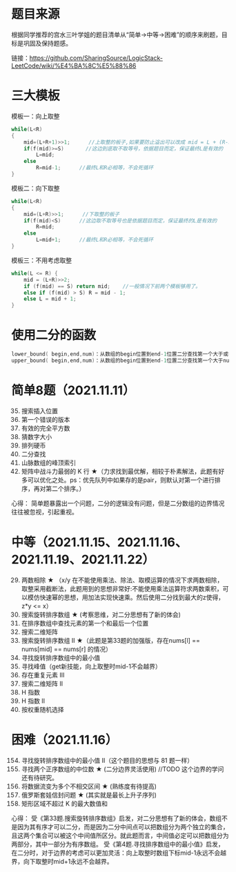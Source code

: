 # 题目来源
根据同学推荐的宫水三叶学姐的题目清单从“简单->中等->困难”的顺序来刷题，目标是巩固及保持题感。

链接：https://github.com/SharingSource/LogicStack-LeetCode/wiki/%E4%BA%8C%E5%88%86

# 三大模板
模板一：向上取整
```c++
while(L<R)              
{
    mid=(L+R+1)>>1;      //上取整的板子,如果要防止溢出可以改成 mid = L + (R-L+1)>>1;
    if(f(mid)>=S)       //这边到底取不取等号，依据题目而定，保证最终L是有效的
        L=mid;      
    else
        R=mid-1;      //最终L和R必相等，不会死循环
}
```

模板二：向下取整
```c++
while(L<R)                    
{
    mid=(L+R)>>1;      //下取整的板子 
    if(f(mid)<S)      //这边取不取等号也是依据题目而定，保证最终的L是有效的
        R=mid;      
    else
        L=mid+1;      //最终L和R必相等，不会死循环
} 
```

模板三：不用考虑取整
```c++
while(L <= R) {
    mid = (L+R)>>2;
    if (f(mid) == S) return mid;    //一般情况下前两个模板够用了。
    else if (f(mid) > S) R = mid - 1;
    else L = mid + 1;
}
```

# 使用二分的函数
```c++
lower_bound( begin,end,num)：从数组的begin位置到end-1位置二分查找第一个大于或等于num的数字，找到返回该数字的地址，不存在则返回end。通过返回的地址减去起始地址begin,得到找到数字在数组中的下标。 
upper_bound( begin,end,num)：从数组的begin位置到end-1位置二分查找第一个大于num的数字，找到返回该数字的地址，不存在则返回end。通过返回的地址减去起始地址begin,得到找到数字在数组中的下标。
```

# 简单8题（2021.11.11）
35. 搜索插入位置
278. 第一个错误的版本
367. 有效的完全平方数
374. 猜数字大小
441. 排列硬币
704. 二分查找
852. 山脉数组的峰顶索引
1337. 矩阵中战斗力最弱的 K 行 ★（力求找到最优解，相较于朴素解法，此题有好多可以优化之处。ps：优先队列中如果存的是pair，则默认对第一个进行排序，再对第二个排序。）

心得：
简单题暴露出一个问题，二分的逻辑没有问题，但是二分数组的边界情况往往被忽视，引起重视。


# 中等（2021.11.15、2021.11.16、2021.11.19、2021.11.22）
29. 两数相除 ★ （x/y 在不能使用乘法、除法、取模运算的情况下求两数相除，取整采用截断法，此题用到的思想非常好:不能使用乘法运算符求两数乘积，可以模仿快速幂的思想，用加法实现快速乘。然后使用二分找到最大的z使得，z*y <= x）
33. 搜索旋转排序数组 ★ (考察思维，对二分思想有了新的体会)
34. 在排序数组中查找元素的第一个和最后一个位置	
74. 搜索二维矩阵
81. 搜索旋转排序数组 II ★（此题是第33题的加强版，存在nums[l] == nums[mid] == nums[r] 的情况）
153. 寻找旋转排序数组中的最小值
162. 寻找峰值（get新技能，向上取整时mid-1不会越界）
220. 存在重复元素 III
240. 搜索二维矩阵 II
274. H 指数
275. H 指数 II
528. 按权重随机选择

# 困难（2021.11.16）
154. 寻找旋转排序数组中的最小值 II（这个题目的思想与 81 题一样）
4. 寻找两个正序数组的中位数 ★ (二分边界灵活使用) //TODO 这个边界的学问还有待研究。
352. 将数据流变为多个不相交区间 ★ (熟练度有待提高)
354. 俄罗斯套娃信封问题 ★ (其实就是最长上升子序列)
363. 矩形区域不超过 K 的最大数值和

心得：
受《第33题.搜索旋转排序数组》启发，对二分思想有了新的体会，数组不是因为其有序才可以二分，而是因为二分中间点可以把数组分为两个独立的集合，且这两个集合可以被这个中间值所区分。就此题而言，中间值必定可以把数组分为两部分，其中一部分为有序数组。
受《第4题.寻找排序数组中的最小值》启发，在二分时，对于边界的考虑可以更加灵活：向上取整时数组下标mid-1永远不会越界，向下取整时mid+1永远不会越界。